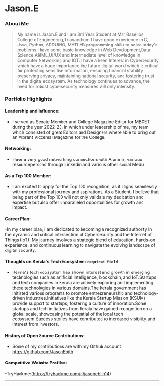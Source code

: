 # Jason.E

### About Me

> My name is Jason.E and I am 3rd Year Student at Mar Baselios College of Engineering,Triavandrum.I have good experience in C, Java, Python, ARDUINO, MATLAB programming skills to solve today's problems.I have some basic knowledge in Web Development,Data Science,AI&ML,UI/UX and Intermediate level of knowledge in Computer Networking and IOT. I have a keen Interest in Cybersecurity which have a huge importance  the future digital world which is critical for protecting sensitive information, ensuring financial stability, preserving privacy, maintaining national security, and fostering trust in the digital ecosystem. As technology continues to advance, the need for robust cybersecurity measures will only intensify.

### Portfolio Highlights



#### Leadership and Influence: 

- I served as Senate Member and College Magazine Editor for MBCET during the year 2022-23, in which under leadership of me, my team which consisted of great Editors and Designers where able to bring out an Vibrant Viccenial Magazine for the College.
  
#### Networking: 

- Have a very good networking connections with Alumnis, various resourcepersons through Linkedin and various other social Media.

#### As a Top 100 Member: 

- I am excited to apply for the Top 100 recognition, as it aligns seamlessly with my professional journey and aspirations. As a Student, I believe that being part of the Top 100 will not only validate my dedication and expertise but also offer unparalleled opportunities for growth and impact.

#### Career Plan: 

-In my career plan, I am dedicated to becoming a recognized authority in the dynamic and critical intersection of Cybersecurity and the Internet of Things (IoT). My journey involves a strategic blend of education, hands-on experience, and continuous learning to navigate the evolving landscape of digital security.

#### Thoughts on Kerala's Tech Ecosystem: `required field`

- Kerala's tech ecosystem has shown interest and growth in emerging technologies such as artificial intelligence, blockchain, and IoT.Startups and tech companies in Kerala are actively exploring and implementing these technologies in various domains.The Kerala government has initiated various programs to promote entrepreneurship and technology-driven industries.Initiatives like the Kerala Startup Mission (KSUM) provide support to startups, fostering a culture of innovation.Some startups and tech initiatives from Kerala have gained recognition on a global scale, showcasing the potential of the local tech ecosystem.Success stories have contributed to increased visibility and interest from investors.

#### History of Open Source Contributions:

- Some of my contributions are with my Github account
  https://github.com/JasonEbith

#### Competitive Website Profiles:

-TryHackme:(https://tryhackme.com/p/jasonebith14)


---

